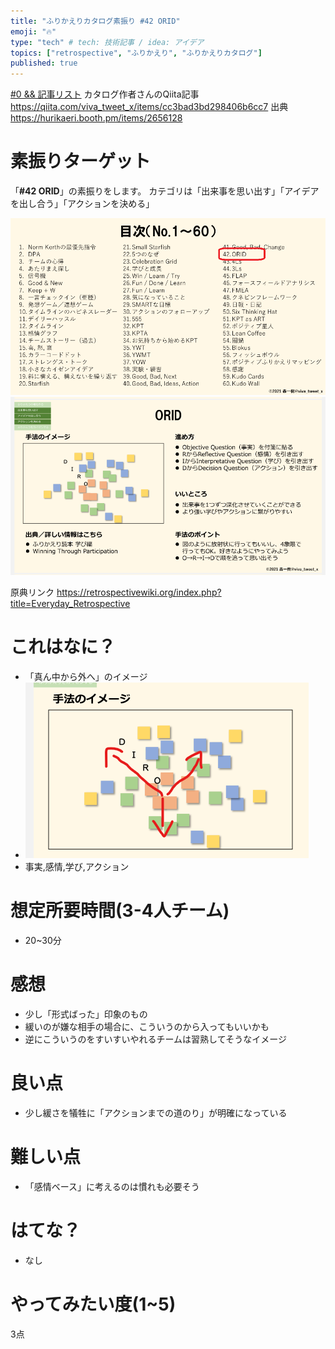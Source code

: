 ```yaml
---
title: "ふりかえりカタログ素振り #42 ORID" 
emoji: "🔥"
type: "tech" # tech: 技術記事 / idea: アイデア
topics: ["retrospective", "ふりかえり", "ふりかえりカタログ"]
published: true
---
```


[#0 && 記事リスト](/datsuns/articles/retrospective-su-bu-ri-0.md)
カタログ作者さんのQiita記事
https://qiita.com/viva_tweet_x/items/cc3bad3bd298406b6cc7
出典
https://hurikaeri.booth.pm/items/2656128

# 素振りターゲット

「**\#42 ORID**」の素振りをします。
カテゴリは「出来事を思い出す」「アイデアを出し合う」「アクションを決める」

![target](/images/retrospective-su-bu-ri/42-target.png)
![pattern](/images/retrospective-su-bu-ri/42-pattern.png)

原典リンク
https://retrospectivewiki.org/index.php?title=Everyday_Retrospective


# これはなに？

* 「真ん中から外へ」のイメージ
* ![steps](/images/retrospective-su-bu-ri/p42/steps.png)
* 事実,感情,学び,アクション

# 想定所要時間(3-4人チーム)

* 20~30分

# 感想

* 少し「形式ばった」印象のもの
* 緩いのが嫌な相手の場合に、こういうのから入ってもいいかも
* 逆にこういうのをすいすいやれるチームは習熟してそうなイメージ


# 良い点

* 少し緩さを犠牲に「アクションまでの道のり」が明確になっている

# 難しい点

* 「感情ベース」に考えるのは慣れも必要そう

# はてな？

* なし

# やってみたい度(1~5)

3点
